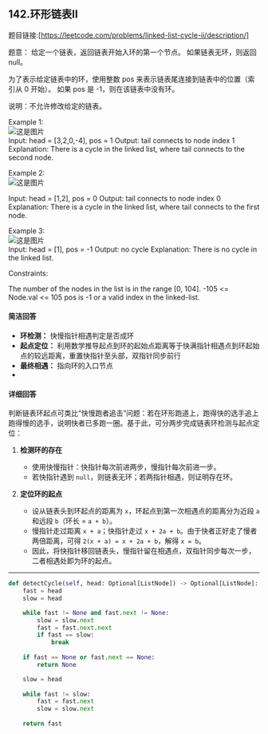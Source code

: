 ## 142.环形链表II

题目链接:[https://leetcode.com/problems/linked-list-cycle-ii/description/]

题意： 给定一个链表，返回链表开始入环的第一个节点。 如果链表无环，则返回 null。

为了表示给定链表中的环，使用整数 pos 来表示链表尾连接到链表中的位置（索引从 0 开始）。 如果 pos 是 -1，则在该链表中没有环。

说明：不允许修改给定的链表。

Example 1:\
![这是图片](https://assets.leetcode.com/uploads/2018/12/07/circularlinkedlist.png)
\
Input: head = [3,2,0,-4], pos = 1
Output: tail connects to node index 1
Explanation: There is a cycle in the linked list, where tail connects to the second node.

Example 2:\
![这是图片](https://assets.leetcode.com/uploads/2018/12/07/circularlinkedlist_test2.png)

Input: head = [1,2], pos = 0
Output: tail connects to node index 0
Explanation: There is a cycle in the linked list, where tail connects to the first node.

Example 3:\
![这是图片](https://assets.leetcode.com/uploads/2018/12/07/circularlinkedlist_test3.png) 
\
Input: head = [1], pos = -1
Output: no cycle
Explanation: There is no cycle in the linked list.


Constraints:

The number of the nodes in the list is in the range [0, 104].
-105 <= Node.val <= 105
pos is -1 or a valid index in the linked-list.

#### 简洁回答
- **环检测：** 快慢指针相遇判定是否成环  
- **起点定位：** 利用数学推导起点到环的起始点距离等于快满指针相遇点到环起始点的较远距离，重置快指针至头部，双指针同步前行  
- **最终相遇：** 指向环的入口节点
- 
#### 详细回答
判断链表环起点可类比“快慢跑者追击”问题：若在环形跑道上，跑得快的选手追上跑得慢的选手，说明快者已多跑一圈。基于此，可分两步完成链表环检测与起点定位：

1. **检测环的存在**  
   - 使用快慢指针：快指针每次前进两步，慢指针每次前进一步。  
   - 若快指针遇到 `null`，则链表无环；若两指针相遇，则证明存在环。

2. **定位环的起点**  
   - 设从链表头到环起点的距离为 `x`，环起点到第一次相遇点的距离分为近段 `a` 和远段 `b`（环长 = `a + b`）。  
   - 慢指针走过距离 `x + a`；快指针走过 `x + 2a + b`。由于快者正好走了慢者两倍距离，可得 `2(x + a) = x + 2a + b`，解得 `x = b`。  
   - 因此，将快指针移回链表头，慢指针留在相遇点，双指针同步每次一步，二者相遇处即为环的起点。

---


```python
def detectCycle(self, head: Optional[ListNode]) -> Optional[ListNode]:
    fast = head
    slow = head

    while fast != None and fast.next != None:
        slow = slow.next
        fast = fast.next.next
        if fast == slow:
            break
    
    if fast == None or fast.next == None:
        return None

    slow = head
    
    while fast != slow:
        fast = fast.next
        slow = slow.next
    
    return fast
```
